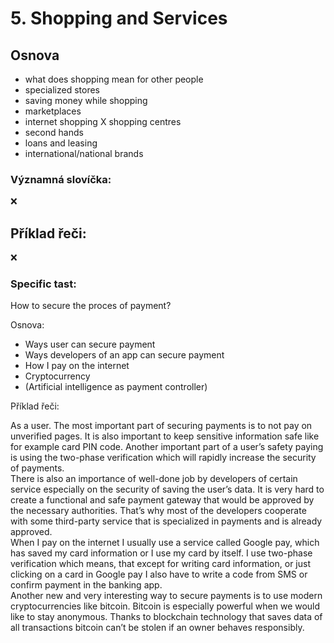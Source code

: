# 5. Shopping and Services

## Osnova

* what does shopping mean for other people
* specialized stores
* saving money while shopping
* marketplaces
* internet shopping X shopping centres
* second hands
* loans and leasing
* international/national brands

### Významná slovíčka:
❌

## Příklad řeči:
❌


### Specific tast:
How to secure the proces of payment?

Osnova: 
* Ways user can secure payment
* Ways developers of an app can secure payment
* How I pay on the internet
* Cryptocurrency 
* (Artificial intelligence as payment controller)

Příklad řeči:

As a user. The most important part of securing payments is to not pay on unverified pages.
It is also important to keep sensitive information safe like for example card PIN code.
Another important part of a user’s safety paying is using the two-phase verification which will rapidly increase the security of payments.
<br>
There is also an importance of well-done job by developers of certain service especially on the security of saving the user’s data.
It is very hard to create a functional and safe payment gateway that would be approved by the necessary authorities. 
That’s why most of the developers cooperate with some third-party service that is specialized in payments and is already approved.
<br>
When I pay on the internet I usually use a service called Google pay, which has saved my card information or I use my card by itself. 
I use two-phase verification which means, that except for writing card information, or just clicking on a card in Google pay I also have to write a 
code from SMS or confirm payment in the banking app.
<br>
Another new and very interesting way to secure payments is to use modern cryptocurrencies like bitcoin. 
Bitcoin is especially powerful when we would like to stay anonymous. Thanks to blockchain technology that saves data of all transactions bitcoin can’t be 
stolen if an owner behaves responsibly. 
